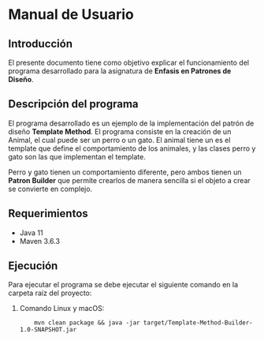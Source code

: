 
# Manual de Usuario

## Introducción

El presente documento tiene como objetivo explicar el funcionamiento
del programa desarrollado para la asignatura de **Enfasis en Patrones de Diseño**.

## Descripción del programa

El programa desarrollado es un ejemplo de la implementación del patrón
de diseño **Template Method**. El programa consiste en la creación de un
Animal, el cual puede ser un perro o un gato. El animal tiene un es el template
que define el comportamiento de los animales, y las clases perro y gato son
las que implementan el template.

Perro y gato tienen un comportamiento diferente, pero ambos tienen un **Patron Builder** que
permite crearlos de manera sencilla si el objeto a crear se convierte en complejo.


## Requerimientos
 - Java 11
 - Maven 3.6.3

## Ejecución
Para ejecutar el programa se debe ejecutar el siguiente comando en la
carpeta raíz del proyecto:

1. Comando Linux y macOS:
    ```
        mvn clean package && java -jar target/Template-Method-Builder-1.0-SNAPSHOT.jar
    ```

